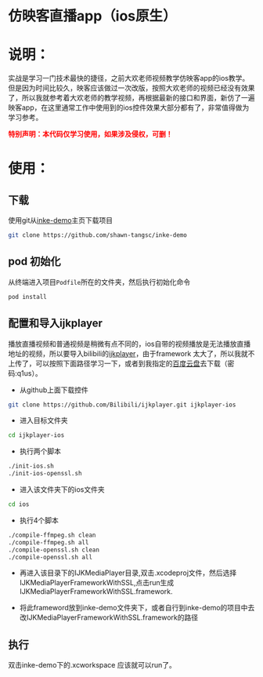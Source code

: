# 仿映客直播app（ios原生）


说明：
====================================
实战是学习一门技术最快的捷径，之前大欢老师视频教学仿映客app的ios教学。但是因为时间比较久，映客应该做过一次改版，按照大欢老师的视频已经没有效果了，所以我就参考着大欢老师的教学视频，再根据最新的接口和界面，新仿了一遍映客app，在这里通常工作中使用到的ios控件效果大部分都有了，非常值得做为学习参考。

**<font color=red face="黑体">特别声明：本代码仅学习使用，如果涉及侵权，可删！</font>**



使用：
====================================

下载
------------------------------------

使用git从[inke-demo](https://github.com/shawn-tangsc/inke-demo)主页下载项目

``` bash
git clone https://github.com/shawn-tangsc/inke-demo
```

pod 初始化
------------------------------------

从终端进入项目`Podfile`所在的文件夹，然后执行初始化命令

``` bash
pod install
```

配置和导入ijkplayer
------------------------------------

播放直播视频和普通视频是稍微有点不同的，ios自带的视频播放是无法播放直播地址的视频，所以要导入bilibili的[ijkplayer](https://github.com/Bilibili/ijkplayer)，由于framework 太大了，所以我就不上传了，可以按照下面路径学习一下，或者到我指定的[百度云盘](https://pan.baidu.com/s/1pLzb8uf)去下载（密码:q1us）。

+ 从github上面下载控件

``` bash
git clone https://github.com/Bilibili/ijkplayer.git ijkplayer-ios

```

+ 进入目标文件夹

``` bash
cd ijkplayer-ios
```

+ 执行两个脚本

``` bash
./init-ios.sh
./init-ios-openssl.sh
```

+ 进入该文件夹下的ios文件夹

``` bash
cd ios
```

+ 执行4个脚本

```bash
./compile-ffmpeg.sh clean
./compile-ffmpeg.sh all
./compile-openssl.sh clean
./compile-openssl.sh all
```

+ 再进入该目录下的IJKMediaPlayer目录,双击.xcodeproj文件，然后选择IJKMediaPlayerFrameworkWithSSL,点击run生成IJKMediaPlayerFrameworkWithSSL.framework.

+ 将此frameword放到inke-demo文件夹下，或者自行到inke-demo的项目中去改IJKMediaPlayerFrameworkWithSSL.framework的路径


执行
------------------------------------
双击inke-demo下的.xcworkspace 应该就可以run了。

<!--效果
------------------------------------

-->


<!--<img src="/styles/images/zhifubao.PNG" alt="支付宝二维码付款给Freud" width="310" />-->

